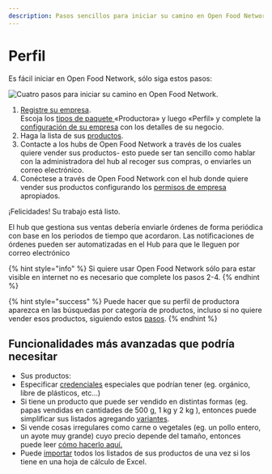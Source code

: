 ```yaml
---
description: Pasos sencillos para iniciar su camino en Open Food Network como un PERFIL,
---
```


# Perfil

Es fácil iniciar en Open Food Network, sólo siga estos pasos:

![Cuatro pasos para iniciar su camino en Open Food Network.](../.gitbook/assets/quick-set-up-in-5-steps-profile.png)

1. [Registre su empresa](../basic-features/register-and-create-your-profile.md). \
   Escoja los [tipos de paquete ](../basic-features/enterprise-profile/package-types.md)«Productora» y luego «Perfil» y complete la [configuración de su empresa](../basic-features/enterprise-profile/enterprise-settings.md) con los detalles de su negocio.
2. Haga la lista de sus [productos](../basic-features/products-1/products.md).
3. Contacte a los hubs de Open Food Network a través de los cuales quiere vender sus productos- esto puede ser tan sencillo como hablar con la administradora del hub al recoger sus compras, o enviarles un correo electrónico.
4. Conéctese a través de Open Food Network con el hub donde quiere vender sus productos configurando los [permisos de empresa](../basic-features/enterprise-profile/enterprise-to-enterprise-permissions-e2es.md) apropiados.

¡Felicidades! Su trabajo está listo.

El hub que gestiona sus ventas debería enviarle órdenes de forma periódica con base en los periodos de tiempo que acordaron. Las notificaciones de órdenes pueden ser automatizadas en el Hub para que le lleguen por correo electrónico

{% hint style="info" %}
Si quiere usar Open Food Network sólo para estar visible en internet no es necesario que complete los pasos 2-4.
{% endhint %}

{% hint style="success" %}
Puede hacer que su perfil de productora aparezca en las búsquedas por categoría de productos, incluso si no quiere vender esos productos, siguiendo estos [pasos](../basic-features/enterprise-profile/making-a-producer-profile-searchable-by-product-category.md).
{% endhint %}

## Funcionalidades más avanzadas que podría necesitar

* Sus productos:
* Especificar [credenciales](../basic-features/products-1/product-properties.md) especiales que podrían tener (eg. orgánico, libre de plásticos, etc...)
* Si tiene un producto que puede ser vendido en distintas formas (eg. papas vendidas en cantidades de 500 g, 1 kg y 2 kg ), entonces puede simplificar sus listados agregando [variantes](../basic-features/products-1/product-variants.md).
* Si vende cosas irregulares como carne o vegetales (eg. un pollo entero, un ayote muy grande) cuyo precio depende del tamaño, entonces puede leer [cómo hacerlo aquí.](../basic-features/products-1/pricing-irregular-items-kg.md)
* Puede [importar](../basic-features/products-1/product-and-inventory-import.md#1-import-new-products) todos los listados de sus productos de una vez si los tiene en una hoja de cálculo de Excel.

